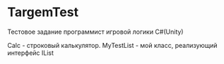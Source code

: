 # TargemTest
Тестовое задание программист игровой логики C#(Unity)

Calc - строковый калькулятор.
MyTestList - мой класс, реализующий интерфейс IList<T>
